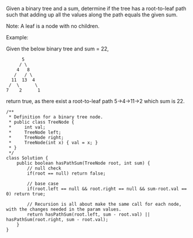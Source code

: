 Given a binary tree and a sum, determine if the tree has a root-to-leaf path such that adding up all the values along the path equals the given sum.

Note: A leaf is a node with no children.

Example:

Given the below binary tree and sum = 22,

```
      5
     / \
    4   8
   /   / \
  11  13  4
 /  \      \
7    2      1
```
return true, as there exist a root-to-leaf path 5->4->11->2 which sum is 22.

```
/**
 * Definition for a binary tree node.
 * public class TreeNode {
 *     int val;
 *     TreeNode left;
 *     TreeNode right;
 *     TreeNode(int x) { val = x; }
 * }
 */
class Solution {
    public boolean hasPathSum(TreeNode root, int sum) {
        // null check 
        if(root == null) return false;
        
        // base case
        if(root.left == null && root.right == null && sum-root.val == 0) return true;
        
        // Recursion is all about make the same call for each node, with the changes needed in the param values.
        return hasPathSum(root.left, sum - root.val) || hasPathSum(root.right, sum - root.val);
    }
}
```
